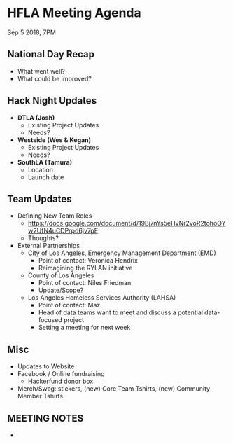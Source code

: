 # HFLA Meeting Agenda
Sep 5 2018, 7PM

## National Day Recap
  * What went well?
  * What could be improved?
  
## Hack Night Updates
  * **DTLA (Josh)**
    * Existing Project Updates
    * Needs?
  * **Westside (Wes & Kegan)**
    * Existing Project Updates
    * Needs?
  * **SouthLA (Tamura)**
    * Location
    * Launch date

## Team Updates
  * Defining New Team Roles
    * https://docs.google.com/document/d/19Bj7nYs5eHvNr2voR2tohoOYw2UfN4uCDPrpd6jv7pE
    * Thoughts?
  * External Partnerships
    * City of Los Angeles, Emergency Management Department (EMD)
      * Point of contact: Veronica Hendrix
      * Reimagining the RYLAN initiative
    * County of Los Angeles
      * Point of contact: Niles Friedman
      * Update/Scope?
    * Los Angeles Homeless Services Authority (LAHSA)
      * Point of contact: Maz 
      * Head of data teams want to meet and discuss a potential data-focused project
      * Setting a meeting for next week
      
## Misc
  * Updates to Website
  * Facebook / Online fundraising
    * Hackerfund donor box
  * Merch/Swag: stickers, (new) Core Team Tshirts, (new) Community Member Tshirts
  
## MEETING NOTES
*
